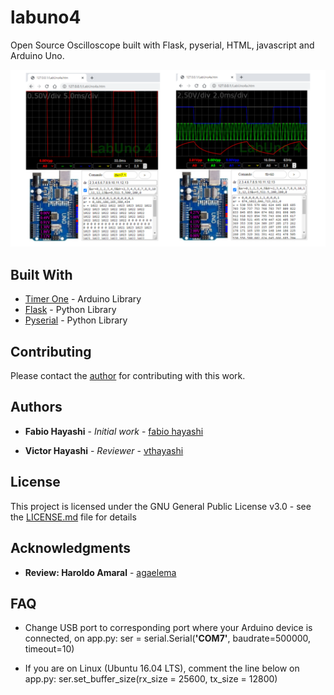 # labuno4
Open Source Oscilloscope built with Flask, pyserial, HTML, javascript and Arduino Uno.

<img src="https://github.com/vthayashi/labuno4/blob/master/imgREADME.png" alt="LabUno Desktop interface" width="800"/>

## Built With

* [Timer One](https://github.com/PaulStoffregen/TimerOne) - Arduino Library
* [Flask](https://flask.palletsprojects.com/en/1.1.x/) - Python Library
* [Pyserial](https://github.com/pyserial/pyserial) - Python Library

## Contributing

Please contact the [author](https://www.linkedin.com/in/victor-hayashi-885083131/) for contributing with this work.

## Authors

* **Fabio Hayashi** - *Initial work* - [fabio hayashi](https://www.linkedin.com/in/fabio-hayashi-bab61914/)

* **Victor Hayashi** - *Reviewer* - [vthayashi](https://github.com/vthayashi)

## License

This project is licensed under the GNU General Public License v3.0 - see the [LICENSE.md](LICENSE.md) file for details

## Acknowledgments

* **Review: Haroldo Amaral** - [agaelema](https://github.com/agaelema)

## FAQ

* Change USB port to corresponding port where your Arduino device is connected, on app.py:
ser = serial.Serial(**'COM7'**, baudrate=500000, timeout=10)

* If you are on Linux (Ubuntu 16.04 LTS), comment the line below on app.py:
ser.set_buffer_size(rx_size = 25600, tx_size = 12800)
